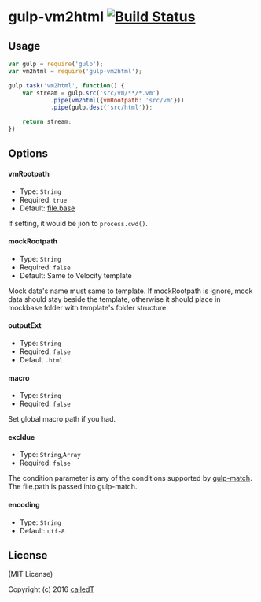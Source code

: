 # gulp-vm2html [![Build Status](https://travis-ci.org/calledT/gulp-vm2html.svg?branch=master)](https://travis-ci.org/calledT/gulp-vm2html)

## Usage

```js
var gulp = require('gulp');
var vm2html = require('gulp-vm2html');

gulp.task('vm2html', function() {
	var stream = gulp.src('src/vm/**/*.vm')
			.pipe(vm2html({vmRootpath: 'src/vm'}))
			.pipe(gulp.dest('src/html'));

	return stream;
})
```

## Options

#### vmRootpath
- Type: `String`
- Required: `true`
- Default: [file.base](https://github.com/wearefractal/glob2base)

If setting, it would be jion to `process.cwd()`.

#### mockRootpath
- Type: `String`
- Required: `false`
- Default: Same to Velocity template

Mock data's name must same to template. If mockRootpath is ignore, mock data should stay beside the template, otherwise it should place in mockbase folder
with template's folder structure.

#### outputExt
- Type: `String`
- Required: `false`
- Default `.html`

#### macro 
- Type: `String`
- Required: `false`

Set global macro path if you had.

#### excldue 
- Type: `String`,`Array`
- Required: `false`
 
The condition parameter is any of the conditions supported by [gulp-match](https://github.com/robrich/gulp-match). The file.path is passed into gulp-match.

#### encoding
- Type: `String`
- Default: `utf-8`


## License

(MIT License)

Copyright (c) 2016 [calledT](//calledt.com)
